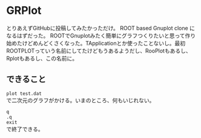 GRPlot
======

とりあえずGitHubに投稿してみたかっただけ。
ROOT based Gnuplot clone になるはずだった。
ROOTでGnuplotみたく簡単にグラフつくりたいと思って作り始めたけどめんどくさくなった。TApplicationとか使ったことないし。最初ROOTPLOTっていう名前にしてたけどもうあるようだし、RooPlotもあるし、Rplotもあるし、この名前に。

できること
----
`plot test.dat`  
で二次元のグラフがかける。いまのところ、何もいじれない。

`q`  
`.q`  
`exit`  
で終了できる。